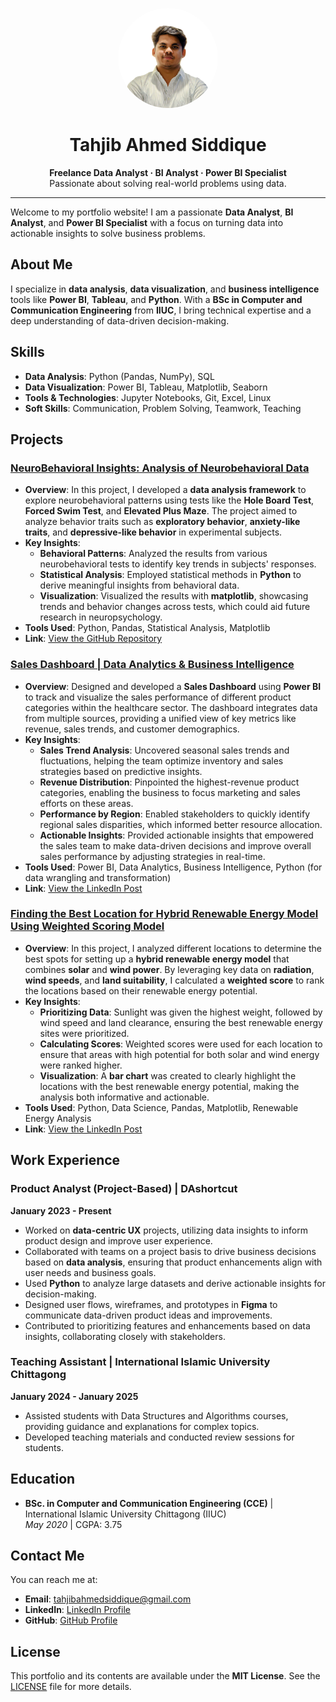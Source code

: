 <p align="center">
  <img src="/assets/img/tahjib.jpg" alt="Tahjib Ahmed S." width="160" height="160" style="border-radius: 50%;">
</p>

<h1 align="center">Tahjib Ahmed Siddique</h1>

<p align="center">
  <strong>Freelance Data Analyst · BI Analyst · Power BI Specialist</strong><br>
  Passionate about solving real-world problems using data.
</p>

---

Welcome to my portfolio website! I am a passionate **Data Analyst**, **BI Analyst**, and **Power BI Specialist** with a focus on turning data into actionable insights to solve business problems.

## About Me

I specialize in **data analysis**, **data visualization**, and **business intelligence** tools like **Power BI**, **Tableau**, and **Python**. With a **BSc in Computer and Communication Engineering** from **IIUC**, I bring technical expertise and a deep understanding of data-driven decision-making.

## Skills

- **Data Analysis**: Python (Pandas, NumPy), SQL
- **Data Visualization**: Power BI, Tableau, Matplotlib, Seaborn
- **Tools & Technologies**: Jupyter Notebooks, Git, Excel, Linux
- **Soft Skills**: Communication, Problem Solving, Teamwork, Teaching

## Projects

### [NeuroBehavioral Insights: Analysis of Neurobehavioral Data](https://github.com/tahjib07/NeuroBehavioral-Insights)
- **Overview**: In this project, I developed a **data analysis framework** to explore neurobehavioral patterns using tests like the **Hole Board Test**, **Forced Swim Test**, and **Elevated Plus Maze**. The project aimed to analyze behavior traits such as **exploratory behavior**, **anxiety-like traits**, and **depressive-like behavior** in experimental subjects.
- **Key Insights**:
  - **Behavioral Patterns**: Analyzed the results from various neurobehavioral tests to identify key trends in subjects' responses.
  - **Statistical Analysis**: Employed statistical methods in **Python** to derive meaningful insights from behavioral data.
  - **Visualization**: Visualized the results with **matplotlib**, showcasing trends and behavior changes across tests, which could aid future research in neuropsychology.
- **Tools Used**: Python, Pandas, Statistical Analysis, Matplotlib
- **Link**: [View the GitHub Repository](https://github.com/tahjib07/NeuroBehavioral-Insights)

### [Sales Dashboard | Data Analytics & Business Intelligence](https://www.linkedin.com/posts/tahjib07_dataanalytics-salesdashboard-businessintelligence-activity-7255249037111537664-kT1R?utm_source=social_share_send&utm_medium=member_desktop_web&rcm=ACoAADGRFAkB598hY192a-Dn42XQJH-JRqGtv80)

- **Overview**: Designed and developed a **Sales Dashboard** using **Power BI** to track and visualize the sales performance of different product categories within the healthcare sector. The dashboard integrates data from multiple sources, providing a unified view of key metrics like revenue, sales trends, and customer demographics.
- **Key Insights**:  
  - **Sales Trend Analysis**: Uncovered seasonal sales trends and fluctuations, helping the team optimize inventory and sales strategies based on predictive insights.
  - **Revenue Distribution**: Pinpointed the highest-revenue product categories, enabling the business to focus marketing and sales efforts on these areas.
  - **Performance by Region**: Enabled stakeholders to quickly identify regional sales disparities, which informed better resource allocation.
  - **Actionable Insights**: Provided actionable insights that empowered the sales team to make data-driven decisions and improve overall sales performance by adjusting strategies in real-time.
- **Tools Used**: Power BI, Data Analytics, Business Intelligence, Python (for data wrangling and transformation)  
- **Link**: [View the LinkedIn Post](https://www.linkedin.com/posts/tahjib07_dataanalytics-salesdashboard-businessintelligence-activity-7255249037111537664-kT1R?utm_source=social_share_send&utm_medium=member_desktop_web&rcm=ACoAADGRFAkB598hY192a-Dn42XQJH-JRqGtv80)

### [Finding the Best Location for Hybrid Renewable Energy Model Using Weighted Scoring Model](https://www.linkedin.com/posts/tahjib07_datascience-renewableenergy-sustainability-activity-7256336730784444416-Buy9?utm_source=social_share_send&utm_medium=member_desktop_web&rcm=ACoAADGRFAkB598hY192a-Dn42XQJH-JRqGtv80)
- **Overview**: In this project, I analyzed different locations to determine the best spots for setting up a **hybrid renewable energy model** that combines **solar** and **wind power**. By leveraging key data on **radiation**, **wind speeds**, and **land suitability**, I calculated a **weighted score** to rank the locations based on their renewable energy potential.
- **Key Insights**:
  - **Prioritizing Data**: Sunlight was given the highest weight, followed by wind speed and land clearance, ensuring the best renewable energy sites were prioritized.
  - **Calculating Scores**: Weighted scores were used for each location to ensure that areas with high potential for both solar and wind energy were ranked higher.
  - **Visualization**: A **bar chart** was created to clearly highlight the locations with the best renewable energy potential, making the analysis both informative and actionable.
- **Tools Used**: Python, Data Science, Pandas, Matplotlib, Renewable Energy Analysis  
- **Link**: [View the LinkedIn Post](https://www.linkedin.com/posts/tahjib07_datascience-renewableenergy-sustainability-activity-7256336730784444416-Buy9?utm_source=social_share_send&utm_medium=member_desktop_web&rcm=ACoAADGRFAkB598hY192a-Dn42XQJH-JRqGtv80)


## Work Experience

### Product Analyst (Project-Based) | DAshortcut  
**January 2023 - Present**  
- Worked on **data-centric UX** projects, utilizing data insights to inform product design and improve user experience.  
- Collaborated with teams on a project basis to drive business decisions based on **data analysis**, ensuring that product enhancements align with user needs and business goals.  
- Used **Python** to analyze large datasets and derive actionable insights for decision-making.  
- Designed user flows, wireframes, and prototypes in **Figma** to communicate data-driven product ideas and improvements.  
- Contributed to prioritizing features and enhancements based on data insights, collaborating closely with stakeholders.

### Teaching Assistant | International Islamic University Chittagong
**January 2024 - January 2025**
- Assisted students with Data Structures and Algorithms courses, providing guidance and explanations for complex topics.
- Developed teaching materials and conducted review sessions for students.

## Education

- **BSc. in Computer and Communication Engineering (CCE)** | International Islamic University Chittagong (IIUC)  
  _May 2020_ | CGPA: 3.75

## Contact Me

You can reach me at:

- **Email**: [tahjibahmedsiddique@gmail.com](mailto:tahjibahmedsiddique@gmail.com)
- **LinkedIn**: [LinkedIn Profile](https://www.linkedin.com/in/tahjib07)
- **GitHub**: [GitHub Profile](https://github.com/tahjib07)

## License

This portfolio and its contents are available under the **MIT License**. See the [LICENSE](LICENSE) file for more details.
